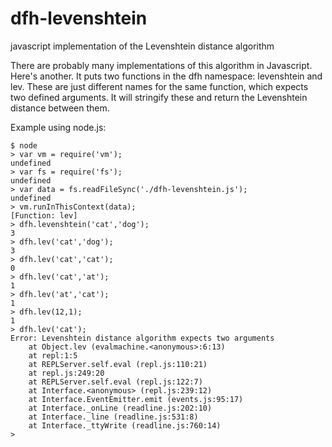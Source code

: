 dfh-levenshtein
===============

javascript implementation of the Levenshtein distance algorithm

There are probably many implementations of this algorithm in Javascript. Here's
another. It puts two functions in the dfh namespace: levenshtein and lev. These
are just different names for the same function, which expects two defined 
arguments. It will stringify these and return the Levenshtein distance between
them.

Example using node.js:

    $ node
    > var vm = require('vm');
    undefined
    > var fs = require('fs');
    undefined
    > var data = fs.readFileSync('./dfh-levenshtein.js');
    undefined
    > vm.runInThisContext(data);
    [Function: lev]
    > dfh.levenshtein('cat','dog');
    3
    > dfh.lev('cat','dog');
    3
    > dfh.lev('cat','cat');
    0
    > dfh.lev('cat','at');
    1
    > dfh.lev('at','cat');
    1
    > dfh.lev(12,1);
    1
    > dfh.lev('cat');
    Error: Levenshtein distance algorithm expects two arguments
        at Object.lev (evalmachine.<anonymous>:6:13)
        at repl:1:5
        at REPLServer.self.eval (repl.js:110:21)
        at repl.js:249:20
        at REPLServer.self.eval (repl.js:122:7)
        at Interface.<anonymous> (repl.js:239:12)
        at Interface.EventEmitter.emit (events.js:95:17)
        at Interface._onLine (readline.js:202:10)
        at Interface._line (readline.js:531:8)
        at Interface._ttyWrite (readline.js:760:14)
    > 
